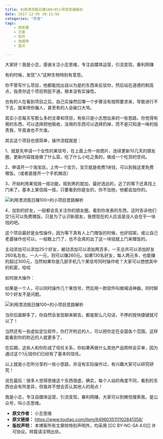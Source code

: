 ```yaml
---
title: 利用漂流瓶日赚100+的小项目思路解析
date: 2017-12-05 20:13:56
categories: "开发"
tags:
	- 朋友圈
	- 文章
	- 软件
	- 自媒体
	- 盘点

---
```


大家好！我是小志，感谢关注小志思维，专注自媒体运营，引流变现，暴利网赚

有的时候，发现“人”这种生物特别有意思。

你不管写什么项目，他都能找出自以为是的东西来反驳你，然后站在道德的制高点，指责你这个项目狗屁不通，根本没有实操性。

也有的人在看到项目之后，自己实操然后哪一个步骤没有按照要求来，导致进行不下去，就来喷你骗人，甚至有的人会破口大骂。

其实小志每天写那么多的文章和项目，有些只是小志想出来的一些思路，你觉得有用的东西，可以选择把他吸收，没用的东西可以选择扔掉，而不是只知道一味的指责我，毕竟谁也不欠谁。

其实这个项目也很简单，操作流程就是：

1、就是先申请一个女性的某信号，在上面上传一些图片，连续更新10几天的朋友圈，更新内容就是做了什么菜，吃了什么小吃之类的，做成一个吃货的空间。

2、申请开一个淘宝店，上传一个宝贝，宝贝就是收费1块钱，可以到我这里免费赠饭。（或者直接开一个手机微店）

3、开始利用某信摇一摇功能，摇到男的就加，最好选远的，近了的等下还真找上门来了。基本上某信摇一摇，只要看到你是女的，你不加他，他都会加你的。

![利用漂流瓶日赚100+的小项目思路解析][100]

4、加到的好友，一般都会先关注你的朋友圈，看到你发表的东西，这时告诉他们交1元可以免费赠饭，只是为了认识新朋友，我想现在的人应该是没人会在乎一块钱的吧。

这个项目最好是女性操作，因为等下真有人上门赠饭的时候，也好招架。或让自己老婆操作也可以，一般敢上门了，也不会真的出了这一块钱就上门来赠饭的。

主动添加可以添加25个好友，被动添加可以添加两百多，一天总共可以添加好友260名左右，一人一元，则可以赚260元。如果130名好友，每人两元多，也能赚的超过300元，当然如果你是几部手机几个某信号同时操作呢？大家可以想想其中的机密，哈哈

如何放大操作：

如果是一个人，可以同时操作几个某信号，然后用一款软件叫做喊话神器，同时聊10个好友不是问题。

![利用漂流瓶日赚100+的小项目思路解析][100 1]

当你后面聊多了，你自然会发现聊来聊去，都是那么几句话，不停的按快捷键就可以了！

当然还有一些虚拟定位软件，你打开附近的人，可以把你定在全国各个范围，这样能看到你的附近的人就更多了，

在后期，这些人和你形成了信任关系，你如果再做什么其他产品照样会买单，因为通过这个1元钱你们已经有了基本的信任。

以上就是小志所分享的一些小思路，并没有实际操作过，有兴趣大家可以研究研究！

说在最后：很多人觉得思维这个东西很虚，确实，每个人站的角度不同，看到的东西也会有所差异，但我并不想去否认其他人的观点！

我是小志，专注自媒体运营，引流变现，暴利网赚，大家可以到微信搜索我，是公众号，叫小志思维。


[100]: /pro/os/crawler/BRMU-YFM2-MURE.jpg
[100 1]: /pro/os/crawler/UIJZ-2MEF-FBYR.jpg
 *  **原文作者：** 小志思维
 *  **原文链接：** https://www.toutiao.com/item/6496035111102841358/
 *  **版权声明：** 本博客所有文章除特别声明外，均采用 [CC BY-NC-SA 4.0][] 许可协议。转载请注明出处。